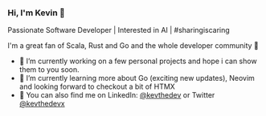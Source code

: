 ### Hi, I'm Kevin 👋

Passionate Software Developer | Interested in AI | #sharingiscaring

I'm a great fan of Scala, Rust and Go and the whole developer community 🤙

- 🔭 I’m currently working on a few personal projects and hope i can show them to you soon.
- 🌱 I’m currently learning more about Go (exciting new updates), Neovim and looking forward to checkout a bit of HTMX
- 💬 You can also find me on LinkedIn: [@kevthedev](https://www.linkedin.com/in/kevthedev/) or Twitter [@kevthedevx](https://twitter.com/kevthedevx)


<!--
**trucke/trucke** is a ✨ _special_ ✨ repository because its `README.md` (this file) appears on your GitHub profile.

Here are some ideas to get you started:

- 🔭 I’m currently working on ...
- 🌱 I’m currently learning ...
- 👯 I’m looking to collaborate on ...
- 🤔 I’m looking for help with ...
- 💬 Ask me about ...
- 📫 How to reach me: ...
- 😄 Pronouns: ...
- ⚡ Fun fact: ...
-->
